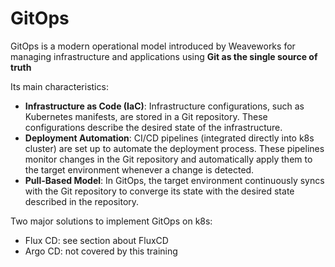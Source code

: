 # GitOps


GitOps is a modern operational model introduced by Weaveworks for managing infrastructure and applications using **Git as the single source of truth**

Its main characteristics:
* **Infrastructure as Code (IaC)**: Infrastructure configurations, such as Kubernetes manifests, are stored in a Git repository. These configurations describe the desired state of the infrastructure.
* **Deployment Automation**: CI/CD pipelines (integrated directly into k8s cluster) are set up to automate the deployment process. These pipelines monitor changes in the Git repository and automatically apply them to the target environment whenever a change is detected. 
* **Pull-Based Model**: In GitOps, the target environment continuously syncs with the Git repository to converge its state with the desired state described in the repository.


Two major solutions to implement GitOps on k8s:
* Flux CD: see section about FluxCD
* Argo CD: not covered by this training